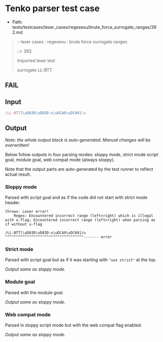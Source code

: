# Tenko parser test case

- Path: tests/testcases/lexer_cases/regexesu/brute_force_surrogate_ranges/392.md

> :: lexer cases : regexesu : brute force surrogate ranges
>
> ::> 392
>
> Imported lexer test
>
> surrogate LL-BTT

## FAIL

## Input

`````js
/LL-BTT[\uD83D\uD83D-x\uDCA9\uDCA9]/u
`````

## Output

_Note: the whole output block is auto-generated. Manual changes will be overwritten!_

Below follow outputs in four parsing modes: sloppy mode, strict mode script goal, module goal, web compat mode (always sloppy).

Note that the output parts are auto-generated by the test runner to reflect actual result.

### Sloppy mode

Parsed with script goal and as if the code did not start with strict mode header.

`````
throws: Lexer error!
    Regex: Encountered incorrect range (left>right) which is illegal with u-flag; Encountered incorrect range (left>right) when parsing as if without u-flag

/LL-BTT[\uD83D\uD83D-x\uDCA9\uDCA9]/u
^^^^^^^^^^^^^^^^^^^^^^^^^^^^^^^^^^^^------- error
`````

### Strict mode

Parsed with script goal but as if it was starting with `"use strict"` at the top.

_Output same as sloppy mode._

### Module goal

Parsed with the module goal.

_Output same as sloppy mode._

### Web compat mode

Parsed in sloppy script mode but with the web compat flag enabled.

_Output same as sloppy mode._
